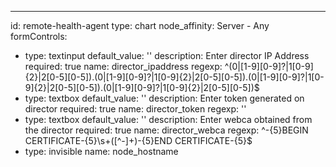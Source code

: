 ---
id: remote-health-agent
type: chart
node_affinity: Server - Any
formControls:
- type: textinput
  default_value: ''
  description: Enter director IP Address
  required: true
  name: director_ipaddress
  regexp: ^(0|[1-9][0-9]?|1[0-9]{2}|2[0-5][0-5])\.(0|[1-9][0-9]?|1[0-9]{2}|2[0-5][0-5])\.(0|[1-9][0-9]?|1[0-9]{2}|2[0-5][0-5])\.(0|[1-9][0-9]?|1[0-9]{2}|2[0-5][0-5])$
- type: textbox
  default_value: ''
  description: Enter token generated on director
  required: true
  name: director_token
  regexp: ''
- type: textbox
  default_value: ''
  description: Enter webca obtained from the director
  required: true
  name: director_webca
  regexp: ^-{5}BEGIN CERTIFICATE-{5}\s+([^-]+)-{5}END CERTIFICATE-{5}$
- type: invisible
  name: node_hostname
